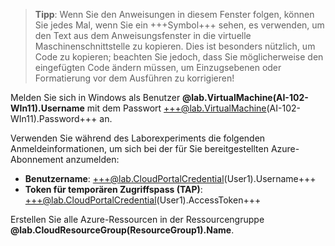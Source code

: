 > **Tipp**: Wenn Sie den Anweisungen in diesem Fenster folgen, können Sie jedes Mal, wenn Sie ein +++Symbol+++ sehen, es verwenden, um den Text aus dem Anweisungsfenster in die virtuelle Maschinenschnittstelle zu kopieren. Dies ist besonders nützlich, um Code zu kopieren; beachten Sie jedoch, dass Sie möglicherweise den eingefügten Code ändern müssen, um Einzugsebenen oder Formatierung vor dem Ausführen zu korrigieren!

Melden Sie sich in Windows als Benutzer **@lab.VirtualMachine(AI-102-WIn11).Username** mit dem Passwort +++@lab.VirtualMachine(AI-102-WIn11).Password+++ an.

Verwenden Sie während des Laborexperiments die folgenden Anmeldeinformationen, um sich bei der für Sie bereitgestellten Azure-Abonnement anzumelden:

- **Benutzername**: +++@lab.CloudPortalCredential(User1).Username+++
- **Token für temporären Zugriffspass (TAP)**: +++@lab.CloudPortalCredential(User1).AccessToken+++

Erstellen Sie alle Azure-Ressourcen in der Ressourcengruppe **@lab.CloudResourceGroup(ResourceGroup1).Name**.
